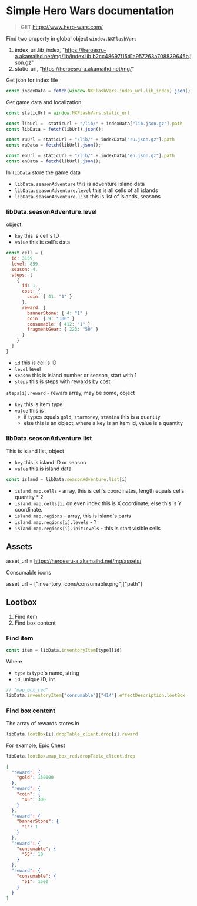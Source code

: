 # Simple Hero Wars documentation

> GET https://www.hero-wars.com/

Find two property in global object `window.NXFlashVars`

1. index_url.lib_index, "https://heroesru-a.akamaihd.net/mg/lib/index.lib.b2cc48697f15d1a957263a708839645b.json.gz"
2. static_url, "https://heroesru-a.akamaihd.net/mg/"

Get json for index file

```js
const indexData = fetch(window.NXFlashVars.index_url.lib_index).json()
```

Get game data and localization

```js
const staticUrl = window.NXFlashVars.static_url

const libUrl =  staticUrl + "/lib/" + indexData["lib.json.gz"].path
const libData = fetch(libUrl).json();

const ruUrl = staticUrl + "/lib/" + indexData["ru.json.gz"].path
const ruData = fetch(libUrl).json();

const enUrl = staticUrl + "/lib/" + indexData["en.json.gz"].path
const enData = fetch(libUrl).json();
```

In `libData` store the game data

- `libData.seasonAdventure` this is adventure island data
- `libData.seasonAdventure.level` this is all cells of all islands
- `libData.seasonAdventure.list` this is list of islands, seasons


### libData.seasonAdventure.level

object

- `key` this is cell`s ID
- `value` this is cell`s data

```js
const cell = {
  id: 3159,
  level: 859,
  season: 4,
  steps: [
    {
      id: 1,
      cost: {
        coin: { 41: "1" }
      },
      reward: {
        bannerStone: { 4: "1" }
        coin: { 9: "300" }
  ​      consumable: { 412: "1" }
        fragmentGear: { 223: "50" }
      }
    }
  ]
}
```

* `id` this is cell`s ID
* `level` level
* `season` this is island number or season, start with 1
* `steps` this is steps with rewards by cost

`steps[i].reward` - rewars array, may be some, object

* `key` this is item type
* `value` this is
  * if types equals `gold`, `starmoney`, `stamina` this is a quantity
  * else this is an object, where a key is an item id, value is a quantity


### libData.seasonAdventure.list

This is island list, object

* `key` this is island ID or season
* `value` this is island data

```js
const island = libData.seasonAdventure.list[i]
```

* `island.map.cells` - array, this is cell`s coordinates, length equals cells quantity * 2
* `island.map.cells[i]` on even index this is X coordinate, else this is Y coordinate.
* `island.map.regions` - array, this is island`s parts
* `island.map.regions[i].levels` - ?
* `island.map.regions[i].initLevels` - this is start visible cells


## Assets

asset_url = https://heroesru-a.akamaihd.net/mg/assets/

Consumable icons

asset_url + ["inventory_icons/consumable.png"]["path"]


## Lootbox

1. Find item
2. Find box content


### Find item

```js
const item = libData.inventoryItem[type][id]
```

Where

- `type` is type`s name, string
- `id`, unique ID, int


```js
// "map_box_red"
libData.inventoryItem["consumable"]["414"].effectDescription.lootBox
```


### Find box content

The array of rewards stores in

```js
libData.lootBox[i].dropTable_client.drop[i].reward
```

For example, Epic Chest

```js
libData.lootBox.map_box_red.dropTable_client.drop
```

```json
[
  "reward": {
    "gold": 150000
  },
  "reward": {
    "coin": {
      "45": 300
    }
  },
  "reward": {
    "bannerStone": {
      "1": 1
    }
  },
  "reward": {
    "consumable": {
      "55": 10
    }
  },
  "reward": {
    "consumable": {
      "51": 1500
    }
  }
]
```
